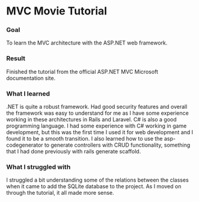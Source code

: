 # MVC Movie Tutorial

### Goal
To learn the MVC architecture with the ASP.NET web framework.

### Result
Finished the tutorial from the official ASP.NET MVC Microsoft documentation site.

### What I learned
.NET is quite a robust framework. Had good security features and overall the framework was easy to understand for me as I have some experience working in these architectures in Rails and Laravel. C# is also a good programming language. I had some experience with C# working in game development, but this was the first time I used it for web development and I found it to be a smooth transition. I also learned how to use the asp-codegenerator to generate controllers with CRUD functionality, something that I had done previously with rails generate scaffold.

### What I struggled with
I struggled a bit understanding some of the relations between the classes when it came to add the SQLite database to the project. As I moved on through the tutorial, it all made more sense.
